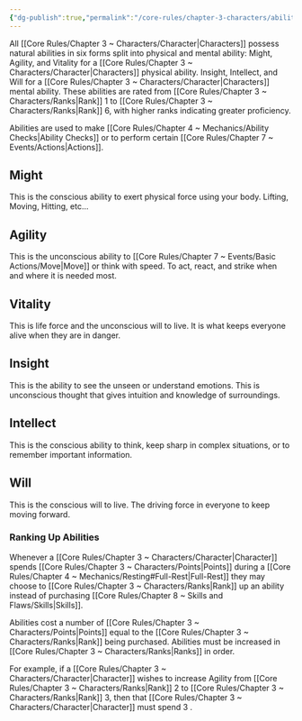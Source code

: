 ```yaml
---
{"dg-publish":true,"permalink":"/core-rules/chapter-3-characters/abilities/"}
---
```


All [[Core Rules/Chapter 3 ~ Characters/Character\|Characters]] possess natural abilities in six forms split into physical and mental ability: Might, Agility, and Vitality for a [[Core Rules/Chapter 3 ~ Characters/Character\|Characters]] physical ability. Insight, Intellect, and Will for a [[Core Rules/Chapter 3 ~ Characters/Character\|Characters]] mental ability. These abilities are rated from [[Core Rules/Chapter 3 ~ Characters/Ranks\|Rank]] 1 to [[Core Rules/Chapter 3 ~ Characters/Ranks\|Rank]] 6, with higher ranks indicating greater proficiency.

Abilities are used to make [[Core Rules/Chapter 4 ~ Mechanics/Ability Checks\|Ability Checks]] or to perform certain [[Core Rules/Chapter 7 ~ Events/Actions\|Actions]].
## Might
This is the conscious ability to exert physical force using your body. Lifting, Moving, Hitting, etc... 
## Agility
This is the unconscious ability to [[Core Rules/Chapter 7 ~ Events/Basic Actions/Move\|Move]] or think with speed. To act, react, and strike when and where it is needed most.
## Vitality
This is life force and the unconscious will to live. It is what keeps everyone alive when they are in danger.
## Insight
This is the ability to see the unseen or understand emotions. This is unconscious thought that gives intuition and knowledge of surroundings.
## Intellect
This is the conscious ability to think, keep sharp in complex situations, or to remember important information.
## Will
This is the conscious will to live. The driving force in everyone to keep moving forward.

### Ranking Up Abilities
Whenever a [[Core Rules/Chapter 3 ~ Characters/Character\|Character]] spends [[Core Rules/Chapter 3 ~ Characters/Points\|Points]] during a [[Core Rules/Chapter 4 ~ Mechanics/Resting#Full-Rest\|Full-Rest]] they may choose to [[Core Rules/Chapter 3 ~ Characters/Ranks\|Rank]] up an ability instead of purchasing [[Core Rules/Chapter 8 ~ Skills and Flaws/Skills\|Skills]].

Abilities cost a number of [[Core Rules/Chapter 3 ~ Characters/Points\|Points]] equal to the [[Core Rules/Chapter 3 ~ Characters/Ranks\|Rank]] being purchased. Abilities must be increased in [[Core Rules/Chapter 3 ~ Characters/Ranks\|Ranks]] in order.

For example, if a [[Core Rules/Chapter 3 ~ Characters/Character\|Character]] wishes to increase Agility from [[Core Rules/Chapter 3 ~ Characters/Ranks\|Rank]] 2 to [[Core Rules/Chapter 3 ~ Characters/Ranks\|Rank]] 3, then that [[Core Rules/Chapter 3 ~ Characters/Character\|Character]] must spend 3 .